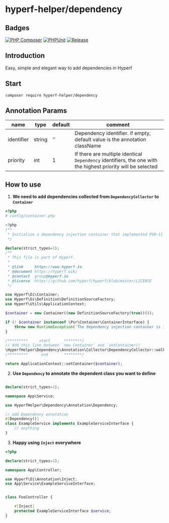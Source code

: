 # hyperf-helper/dependency
## Badges
[![PHP Composer](https://github.com/lazychanger/hyperf-helper-dependency/actions/workflows/php.yml/badge.svg)](https://github.com/lazychanger/hyperf-helper-dependency/actions/workflows/php.yml)
[![PHPUnit](https://github.com/lazychanger/hyperf-helper-dependency/actions/workflows/test.yml/badge.svg)](https://github.com/lazychanger/hyperf-helper-dependency/actions/workflows/test.yml)
[![Release](https://github.com/lazychanger/hyperf-helper-dependency/actions/workflows/release.yml/badge.svg)](https://github.com/lazychanger/hyperf-helper-dependency/actions/workflows/release.yml)
## Introduction
Easy, simple and elegant way to add dependencies in Hyperf

## Start

```
composer require hyperf-helper/dependency
```

## Annotation Params

| name       | type                 | default | comment                                                                                                      |
|------------|----------------------|---------|--------------------------------------------------------------------------------------------------------------|
| identifier | string<class-string> | ''      | Dependency identifier. if empty, default value is the annotation className                                   |
| priority   | int                  | 1       | If there are multiple identical `Dependency` identifiers, the one with the highest priority will be selected |

## How to use

1. **We need to add dependencies collected from `DependencyCollector` to `Container`**

```php
<?php
# config/container.php

<?php
/**
 * Initialize a dependency injection container that implemented PSR-11 and return the container.
 */

declare(strict_types=1);
/**
 * This file is part of Hyperf.
 *
 * @link     https://www.hyperf.io
 * @document https://hyperf.wiki
 * @contact  group@hyperf.io
 * @license  https://github.com/hyperf/hyperf/blob/master/LICENSE
 */

use Hyperf\Di\Container;
use Hyperf\Di\Definition\DefinitionSourceFactory;
use Hyperf\Utils\ApplicationContext;

$container = new Container((new DefinitionSourceFactory(true))());

if (! $container instanceof \Psr\Container\ContainerInterface) {
    throw new RuntimeException('The dependency injection container is invalid.');
}

/*********     start      ********/
// Add this line between `new Container` and `setContainer()`
\HyperfHelper\Dependency\Annotation\Collector\DependencyCollector::walk([$container, 'define']);
/*********      end       ********/

return ApplicationContext::setContainer($container);

```

2. **Use `Dependency` to annotate the dependent class you want to define**

```php

declare(strict_types=1);

namespace App\Service;

use HyperfHelper\Dependency\Annotation\Dependency;

// add Dependency annotation
#[Dependency()]
class ExampleService implements ExampleServiceInterface {
    // anything
}

```

3. **Happy using `Inject` everywhere**

```php
<?php

declare(strict_types=1);

namespace App\Controller;

use Hyperf\Di\Annotation\Inject;
use App\Service\ExampleServiceInterface;


class FooController {

    #[Inject]
    protected ExampleServiceInterface $service;
}

```
